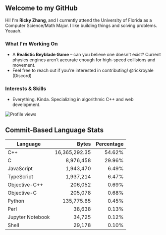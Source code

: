 ## Welcome to my GitHub

Hi! I'm **Ricky Zhang**, and I currently attend the University of Florida as a Computer Science/Math Major. I like building things and solving problems. Yeaaah.

### What I'm Working On
- A **Realistic Beyblade Game** – can you believe one doesn't exist? Current physics engines aren't accurate enough for high-speed collisions and movement.
- Feel free to reach out if you're interested in contributing! @rickroyale (Discord)

### Interests & Skills
- Everything. Kinda. Specializing in algorithmic C++ and web development.

![Profile views](https://komarev.com/ghpvc/?username=TheRickyZhang&color=blue)

<!--START_COMMIT_LANG_STATS-->
## Commit-Based Language Stats

| Language | Bytes | Percentage |
| --- | ---:| ---:|
| C++ | 16,365,292.35 | 54.62% |
| C | 8,976,458 | 29.96% |
| JavaScript | 1,943,470 | 6.49% |
| TypeScript | 1,937,214 | 6.47% |
| Objective-C++ | 206,052 | 0.69% |
| Objective-C | 205,078 | 0.68% |
| Python | 135,775.65 | 0.45% |
| Perl | 38,638 | 0.13% |
| Jupyter Notebook | 34,725 | 0.12% |
| Shell | 29,178 | 0.10% |
<!--END_COMMIT_LANG_STATS-->
